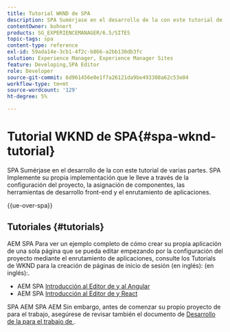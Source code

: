 ```yaml
---
title: Tutorial WKND de SPA
description: SPA Sumérjase en el desarrollo de la con este tutorial de varias partes. SPA Implemente su propia implementación que le lleve a través de la configuración del proyecto, la asignación de componentes, las herramientas de desarrollo front-end y el enrutamiento de aplicaciones.
contentOwner: bohnert
products: SG_EXPERIENCEMANAGER/6.5/SITES
topic-tags: spa
content-type: reference
exl-id: 59ada14e-3cb1-4f2c-b866-a2bb130db3fc
solution: Experience Manager, Experience Manager Sites
feature: Developing,SPA Editor
role: Developer
source-git-commit: 6d961456e0e1f7a26121da9be493308a62c53e04
workflow-type: tm+mt
source-wordcount: '129'
ht-degree: 5%

---
```



# Tutorial WKND de SPA{#spa-wknd-tutorial}

SPA Sumérjase en el desarrollo de la con este tutorial de varias partes. SPA Implemente su propia implementación que le lleve a través de la configuración del proyecto, la asignación de componentes, las herramientas de desarrollo front-end y el enrutamiento de aplicaciones.

{{ue-over-spa}}

## Tutoriales {#tutorials}

AEM SPA Para ver un ejemplo completo de cómo crear su propia aplicación de una sola página que se pueda editar empezando por la configuración del proyecto mediante el enrutamiento de aplicaciones, consulte los Tutorials de WKND para la creación de páginas de inicio de sesión (en inglés): (en inglés):.

* AEM SPA [Introducción al Editor de y al Angular](https://experienceleague.adobe.com/docs/experience-manager-learn/getting-started-with-aem-headless/spa-editor/angular/overview.html)
* AEM SPA [Introducción al Editor de y React](https://experienceleague.adobe.com/docs/experience-manager-learn/getting-started-with-aem-headless/spa-editor/react/overview.html)

SPA AEM SPA AEM Sin embargo, antes de comenzar su propio proyecto de para el trabajo, asegúrese de revisar también el documento de [Desarrollo de la para el trabajo de ](/help/sites-developing/spa-architecture.md).
